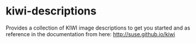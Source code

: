 # kiwi-descriptions
Provides a collection of KIWI image descriptions to get you started and as reference
in the documentation from here: http://suse.github.io/kiwi
